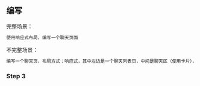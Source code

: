 

## 编写

完整场景：

```markdown
使用响应式布局，编写一个聊天页面
```

不完整场景：

```markdown
编写一个聊天页，布局方式：响应式，其中左边是一个聊天列表页，中间是聊天区（使用卡片），聊天区的下方是输入区。
```

### Step 3
